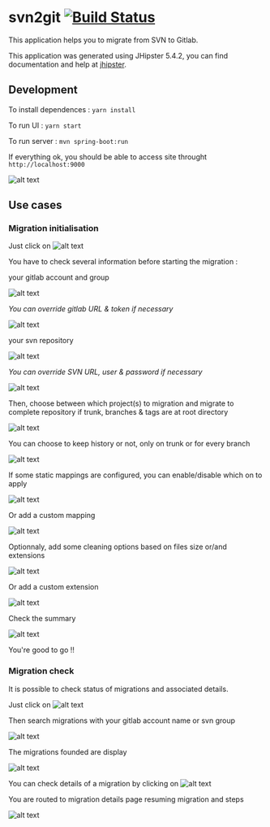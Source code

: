 # svn2git [![Build Status](https://yodamad.visualstudio.com/svn2git/_apis/build/status/svn2git-Maven-CI?branchName=dev)](https://yodamad.visualstudio.com/svn2git/_build/latest?definitionId=1?branchName=dev)
This application helps you to migrate from SVN to Gitlab.

This application was generated using JHipster 5.4.2, you can find documentation and help at [jhipster](https://www.jhipster.tech/documentation-archive/v5.4.2).

## Development

To install dependences : `yarn install`

To run UI : `yarn start`

To run server : `mvn spring-boot:run`

If everything ok, you should be able to access site throught `http://localhost:9000`

![alt text](https://raw.githubusercontent.com/yodamad/svn2git/master/github/home.png)

## Use cases
### Migration initialisation

Just click on ![alt text](https://raw.githubusercontent.com/yodamad/svn2git/master/github/start_migration.png)

You have to check several information before starting the migration :

your gitlab account and group
 
![alt text](https://raw.githubusercontent.com/yodamad/svn2git/master/github/check_gitlab.png)

*You can override gitlab URL & token if necessary*

![alt text](https://raw.githubusercontent.com/yodamad/svn2git/master/github/override_gitlab.png)

your svn repository
 
![alt text](https://raw.githubusercontent.com/yodamad/svn2git/master/github/check_svn.png)

*You can override SVN URL, user & password if necessary*

![alt text](https://raw.githubusercontent.com/yodamad/svn2git/master/github/override_svn.png)

Then, choose between which project(s) to migration and migrate to complete repository if trunk, branches & tags are at root directory
 
![alt text](https://raw.githubusercontent.com/yodamad/svn2git/master/github/choose_svn.png)

You can choose to keep history or not, only on trunk or for every branch

![alt text](https://raw.githubusercontent.com/yodamad/svn2git/master/github/history_options.png)

If some static mappings are configured, you can enable/disable which on to apply

![alt text](https://raw.githubusercontent.com/yodamad/svn2git/master/github/mappings.png)

Or add a custom mapping

![alt text](https://raw.githubusercontent.com/yodamad/svn2git/master/github/custom_mapping.png)

Optionnaly, add some cleaning options based on files size or/and extensions

![alt text](https://raw.githubusercontent.com/yodamad/svn2git/master/github/cleaning_options.png)

Or add a custom extension

![alt text](https://raw.githubusercontent.com/yodamad/svn2git/master/github/custom_extension.png)

Check the summary
 
![alt text](https://raw.githubusercontent.com/yodamad/svn2git/master/github/summary.png)

You're good to go !!

### Migration check

It is possible to check status of migrations and associated details.

Just click on ![alt text](https://raw.githubusercontent.com/yodamad/svn2git/master/github/check_migration.png)

Then search migrations with your gitlab account name or svn group
 
![alt text](https://raw.githubusercontent.com/yodamad/svn2git/master/github/search_migration.png)

The migrations founded are display
 
![alt text](https://raw.githubusercontent.com/yodamad/svn2git/master/github/migrations_list.png)

You can check details of a migration by clicking on ![alt text](https://raw.githubusercontent.com/yodamad/svn2git/master/github/view.png)

You are routed to migration details page resuming migration and steps

![alt text](https://raw.githubusercontent.com/yodamad/svn2git/master/github/details.png)

